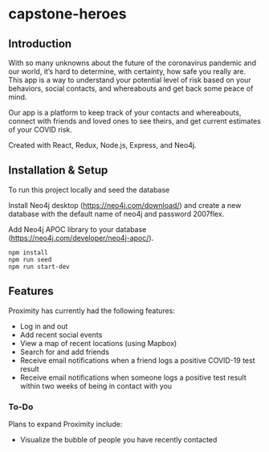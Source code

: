 # capstone-heroes

## Introduction
With so many unknowns about the future of the coronavirus pandemic and our world, it’s hard to determine, with certainty, how safe you really are. This app is a way to understand your potential level of risk based on your behaviors, social contacts, and whereabouts and get back some peace of mind.

Our app is a platform to keep track of your contacts and whereabouts, connect with friends and loved ones to see theirs, and get current estimates of your COVID risk.

Created with React, Redux, Node.js, Express, and Neo4j.

## Installation & Setup
To run this project locally and seed the database

Install Neo4j desktop (https://neo4j.com/download/) and create a new database with the default name of neo4j and password 2007flex.

Add Neo4j APOC library to your database (https://neo4j.com/developer/neo4j-apoc/).

```
npm install
npm run seed
npm run start-dev
```

## Features
Proximity has currently had the following features:
- Log in and out
- Add recent social events
- View a map of recent locations (using Mapbox)
- Search for and add friends
- Receive email notifications when a friend logs a positive COVID-19 test result
- Receive email notifications when someone logs a positive test result within two weeks of being in contact with you

### To-Do
Plans to expand Proximity include:
- Visualize the bubble of people you have recently contacted

